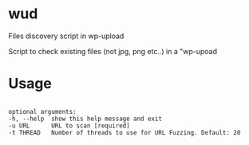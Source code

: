 # wud
Files discovery script in wp-upload

Script to check existing files (not jpg, png etc..) in a "wp-upoad


# Usage

```usage: wud.py [-h] [-u URL] [-t THREAD]

optional arguments:
-h, --help  show this help message and exit
-u URL      URL to scan [required]
-t THREAD   Number of threads to use for URL Fuzzing. Default: 20
```
